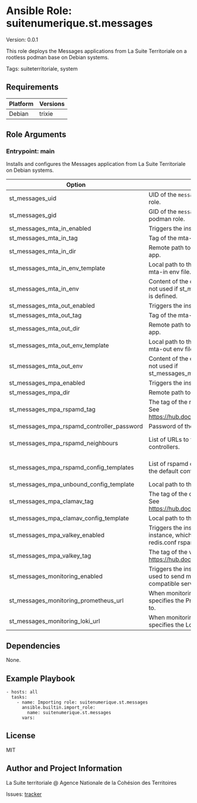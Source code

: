 <!-- BEGIN_ANSIBLE_DOCS -->
# Ansible Role: suitenumerique.st.messages
Version: 0.0.1

This role deploys the Messages applications from La Suite Territoriale on a rootless podman base on Debian systems.

Tags: suiteterritoriale, system

## Requirements

| Platform | Versions |
| -------- | -------- |
| Debian | trixie |

## Role Arguments



### Entrypoint: main

Installs and configures the Messages application from La Suite Territoriale on Debian systems.

|Option|Description|Type|Required|Default|
|---|---|---|---|---|
| st_messages_uid | UID of the `messages` user, used for the podman role. | int | no | 1100 |
| st_messages_gid | GID of the `messages` group, used for the podman role. | int | no | {{ st_messages_uid }} |
| st_messages_mta_in_enabled | Triggers the installation of the mta-in. | bool | no | False |
| st_messages_mta_in_tag | Tag of the mta-in docker image to deploy. | str | no | main |
| st_messages_mta_in_dir | Remote path to the base directory for mta-in app. | str | no | /opt/messages/mta-in |
| st_messages_mta_in_env_template | Local path to the custom template to use for mta-in env file. | str | no | mta_in/env.j2 |
| st_messages_mta_in_env | Content of the default mta_in_env_template, not used if st_messages_mta_in_env_template is defined. | str | no |  |
| st_messages_mta_out_enabled | Triggers the installation of the mta-out. | bool | no | False |
| st_messages_mta_out_tag | Tag of the mta-out docker image to deploy. | str | no | main |
| st_messages_mta_out_dir | Remote path to the base directory for mta-out app. | str | no | /opt/messages/mta-out |
| st_messages_mta_out_env_template | Local path to the custom template to use for mta-out env file. | str | no | mta_out/env.j2 |
| st_messages_mta_out_env | Content of the default mta_out_env_template, not used if st_messages_mta_out_env_template is defined. | str | no |  |
| st_messages_mpa_enabled | Triggers the installation of the mpa. | bool | no | False |
| st_messages_mpa_dir | Remote path to the base directory for mpa app. | str | no | /opt/messages/mpa |
| st_messages_mpa_rspamd_tag | The tag of the rspamd docker image to use. See https://hub.docker.com/r/rspamd/rspamd/tags. | str | no | 3 |
| st_messages_mpa_rspamd_controller_password | Password of the rspamd controller webui. | str | no |  |
| st_messages_mpa_rspamd_neighbours | List of URLs to the rspamd neighbours controllers. | list of 'str' | no |  |
| st_messages_mpa_rspamd_config_templates | List of rspamd configs to deploy, merged with the default configuration list. | list of 'dict' | no | [] |
| st_messages_mpa_unbound_config_template | Local path to the unbound.conf template. | str | no | mpa/unbound.conf.j2 |
| st_messages_mpa_clamav_tag | The tag of the clamav docker image to use. See https://hub.docker.com/r/clamav/clamav/tags. | str | no | 1.4 |
| st_messages_mpa_clamav_config_template | Local path to the clamd.conf template. | str | no | mpa/clamd.conf.j2 |
| st_messages_mpa_valkey_enabled | Triggers the installation of a local valkey instance, which also deploys a default redis.conf rspamd config. | bool | no | True |
| st_messages_mpa_valkey_tag | The tag of the valkey docker image to use. See https://hub.docker.com/r/valkey/valkey/tags. | str | no | 8 |
| st_messages_monitoring_enabled | Triggers the installation of the alloy agent, used to send metrics to a Prometheus compatible server and logs to a Loki server. | bool | no | False |
| st_messages_monitoring_prometheus_url | When monitoring deployment is enabled, specifies the Prometheus URL to send metrics to. | str | no |  |
| st_messages_monitoring_loki_url | When monitoring deployment is enabled, specifies the Loki URL to send logs to. | str | no |  |



## Dependencies
None.

## Example Playbook

```
- hosts: all
  tasks:
    - name: Importing role: suitenumerique.st.messages
      ansible.builtin.import_role:
        name: suitenumerique.st.messages
      vars:
```

## License

MIT

## Author and Project Information
La Suite territoriale @ Agence Nationale de la Cohésion des Territoires

Issues: [tracker](https://github.com/suitenumerique/st-ansible/issues)
<!-- END_ANSIBLE_DOCS -->
